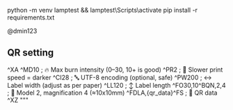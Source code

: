 
python -m venv lamptest && lamptest\Scripts\activate
pip install -r requirements.txt

@dmin123

## QR setting
^XA
^MD10                     ; 🔥 Max burn intensity (0–30, 10+ is good)
^PR2                      ; 🐢 Slower print speed = darker
^CI28                     ; 🔤 UTF-8 encoding (optional, safe)
^PW200                    ; ↔ Label width (adjust as per paper)
^LL120                    ; ↕ Label length
^FO30,10^BQN,2,4          ; 📐 Model 2, magnification 4 (≈10x10mm)
^FDLA,{qr_data}^FS        ; 📄 QR data
^XZ
"""
